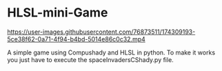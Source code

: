 # HLSL-mini-Game


https://user-images.githubusercontent.com/76873511/174309193-5ce38f62-0a71-4f94-b4bd-5014e86c0c32.mp4

A simple game using Compushady and HLSL in python.
To make it works you just have to execute the spaceInvadersCShady.py file.
